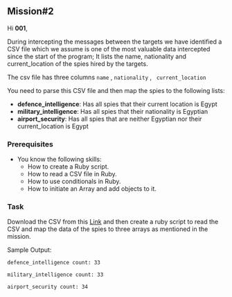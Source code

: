 ## Mission#2
Hi **001**,

During intercepting the messages between the targets we have identified a CSV file which we assume is one of the most valuable data intercepted since the start of the program; It lists the name, nationality and current_location of the spies hired by the targets. 

The csv file has three columns `name` ,  `nationality` , ` current_location`

You need to parse this CSV file and then map the spies to the following lists: 

* **defence_intelligence**: Has all spies that their current location is Egypt
* **military_intelligence**: Has all spies that their nationality is Egyptian
* **airport_security**: Has all spies that are neither Egyptian nor their current_location is Egypt


### Prerequisites

* You know the following skills:
  * How to create a Ruby script. 
  * How to read a CSV file in Ruby.
  * How to use conditionals in Ruby.
  * How to initiate an Array and add objects to it.

 
### Task

Download the CSV from this [Link](https://github.com/AlMakinah/exercise_2/blob/master/support/spies.csv) and then create a ruby script to read the CSV and map the data of the spies to three arrays as mentioned in the mission.

Sample Output: 

`defence_intelligence count: 33`

`military_intelligence count: 33`

`airport_security count: 34`